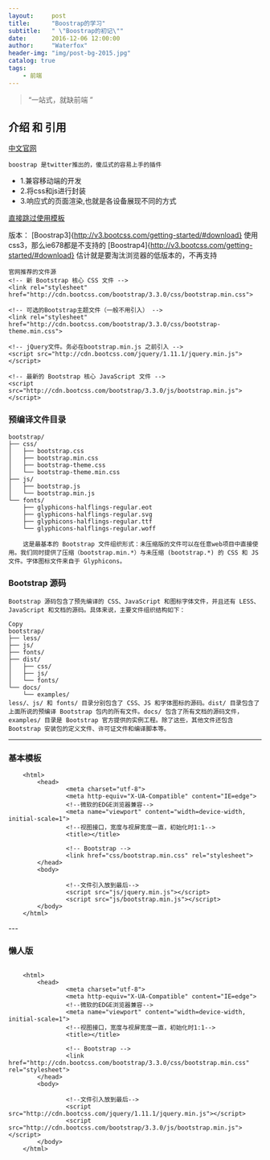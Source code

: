 ```yaml
---
layout:     post
title:      "Boostrap的学习"
subtitle:   " \"Boostrap的初记\""
date:       2016-12-06 12:00:00
author:     "Waterfox"
header-img: "img/post-bg-2015.jpg"
catalog: true
tags:
    - 前端
---
```


> “一站式，就缺前端 ”



## 介绍 和 引用

<a href="http://www.bootcss.com/" target="_blank">中文官网</a>

	boostrap 是twitter推出的，傻瓜式的容易上手的插件
* 1.兼容移动端的开发
* 2.将css和js进行封装
* 3.响应式的页面渲染,也就是各设备展现不同的方式

[直接跳过使用模板](#build)

版本：
[Boostrap3]{http://v3.bootcss.com/getting-started/#download}  使用css3，那么ie678都是不支持的
[Boostrap4]{http://v3.bootcss.com/getting-started/#download}  估计就是要淘汰浏览器的低版本的，不再支持

 

```
官网推荐的文件源
<!-- 新 Bootstrap 核心 CSS 文件 -->
<link rel="stylesheet" href="http://cdn.bootcss.com/bootstrap/3.3.0/css/bootstrap.min.css">

<!-- 可选的Bootstrap主题文件（一般不用引入） -->
<link rel="stylesheet" href="http://cdn.bootcss.com/bootstrap/3.3.0/css/bootstrap-theme.min.css">

<!-- jQuery文件。务必在bootstrap.min.js 之前引入 -->
<script src="http://cdn.bootcss.com/jquery/1.11.1/jquery.min.js"></script>

<!-- 最新的 Bootstrap 核心 JavaScript 文件 -->
<script src="http://cdn.bootcss.com/bootstrap/3.3.0/js/bootstrap.min.js"></script>
```



### 预编译文件目录

```
bootstrap/
├── css/
│   ├── bootstrap.css
│   ├── bootstrap.min.css
│   ├── bootstrap-theme.css
│   └── bootstrap-theme.min.css
├── js/
│   ├── bootstrap.js
│   └── bootstrap.min.js
└── fonts/
    ├── glyphicons-halflings-regular.eot
    ├── glyphicons-halflings-regular.svg
    ├── glyphicons-halflings-regular.ttf
    └── glyphicons-halflings-regular.woff

    这是最基本的 Bootstrap 文件组织形式：未压缩版的文件可以在任意web项目中直接使用。我们同时提供了压缩（bootstrap.min.*）与未压缩 (bootstrap.*) 的 CSS 和 JS 文件。字体图标文件来自于 Glyphicons。
```


### Bootstrap 源码


```
Bootstrap 源码包含了预先编译的 CSS、JavaScript 和图标字体文件，并且还有 LESS、JavaScript 和文档的源码。具体来说，主要文件组织结构如下：

Copy
bootstrap/
├── less/
├── js/
├── fonts/
├── dist/
│   ├── css/
│   ├── js/
│   └── fonts/
└── docs/
    └── examples/
less/、js/ 和 fonts/ 目录分别包含了 CSS、JS 和字体图标的源码。dist/ 目录包含了上面所说的预编译 Bootstrap 包内的所有文件。docs/ 包含了所有文档的源码文件，examples/ 目录是 Bootstrap 官方提供的实例工程。除了这些，其他文件还包含 Bootstrap 安装包的定义文件、许可证文件和编译脚本等。
```


---


### 基本模板

```
	<html>
		<head>
				<meta charset="utf-8">
				<meta http-equiv="X-UA-Compatible" content="IE=edge">
				<!--微软的EDGE浏览器兼容-->
				<meta name="viewport" content="width=device-width, initial-scale=1">
				<!--视图接口，宽度与视屏宽度一直，初始化时1:1-->
				<title></title>

				<!-- Bootstrap -->
				<link href="css/bootstrap.min.css" rel="stylesheet">
		</head>
		<body>
			
				<!--文件引入放到最后-->
				<script src="js/jquery.min.js"></script>
				<script src="js/bootstrap.min.js"></script>
		</body>
	</html>
```
<p id = "build"></p>
---

### 懒人版

```

	<html>
		<head>
				<meta charset="utf-8">
				<meta http-equiv="X-UA-Compatible" content="IE=edge">
				<!--微软的EDGE浏览器兼容-->
				<meta name="viewport" content="width=device-width, initial-scale=1">
				<!--视图接口，宽度与视屏宽度一直，初始化时1:1-->
				<title></title>

				<!-- Bootstrap -->
				<link href="http://cdn.bootcss.com/bootstrap/3.3.0/css/bootstrap.min.css" rel="stylesheet">
		</head>
		<body>
			
				<!--文件引入放到最后-->
				<script src="http://cdn.bootcss.com/jquery/1.11.1/jquery.min.js"></script>
				<script src="http://cdn.bootcss.com/bootstrap/3.3.0/js/bootstrap.min.js"></script>
		</body>
	</html>
```